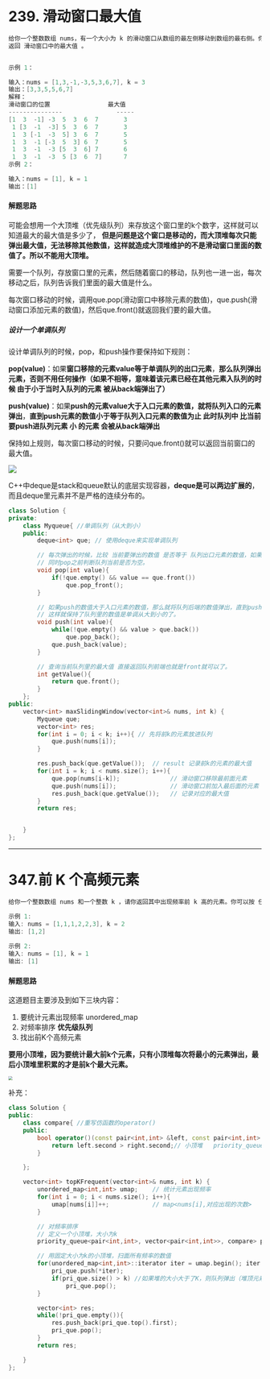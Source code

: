 # 239. 滑动窗口最大值

```c++
给你一个整数数组 nums，有一个大小为 k 的滑动窗口从数组的最左侧移动到数组的最右侧。你只可以看到在滑动窗口内的 k 个数字。滑动窗口每次只向右移动一位。
返回 滑动窗口中的最大值 。


示例 1：

输入：nums = [1,3,-1,-3,5,3,6,7], k = 3
输出：[3,3,5,5,6,7]
解释：
滑动窗口的位置                最大值
---------------               -----
[1  3  -1] -3  5  3  6  7       3
 1 [3  -1  -3] 5  3  6  7       3
 1  3 [-1  -3  5] 3  6  7       5
 1  3  -1 [-3  5  3] 6  7       5
 1  3  -1  -3 [5  3  6] 7       6
 1  3  -1  -3  5 [3  6  7]      7
示例 2：

输入：nums = [1], k = 1
输出：[1]
```

#### 解题思路

可能会想用一个大顶堆（优先级队列）来存放这个窗口里的k个数字，这样就可以知道最大的最大值是多少了， **但是问题是这个窗口是移动的，而大顶堆每次只能弹出最大值，无法移除其他数值，这样就造成大顶堆维护的不是滑动窗口里面的数值了。所以不能用大顶堆。**

需要一个队列，存放窗口里的元素，然后随着窗口的移动，队列也一进一出，每次移动之后，队列告诉我们里面的最大值是什么。

每次窗口移动的时候，调用que.pop(滑动窗口中移除元素的数值)，que.push(滑动窗口添加元素的数值)，然后que.front()就返回我们要的最大值。

##### 设计一个单调队列

设计单调队列的时候，pop，和push操作要保持如下规则：

**pop(value)**：如果**窗口移除的元素value等于单调队列的出口元素**，**那么队列弹出元素，否则不用任何操作（如果不相等，意味着该元素已经在其他元素入队列的时候 由于小于当时入队列的元素 被从back端弹出了）**

**push(value)**：如果**push的元素value大于入口元素的数值，就将队列入口的元素弹出**，**直到push元素的数值小于等于队列入口元素的数值为止    此时队列中 比当前要push进队列元素 小 的元素 会被从back端弹出**  

保持如上规则，每次窗口移动的时候，只要问que.front()就可以返回当前窗口的最大值。

![](https://code-thinking.cdn.bcebos.com/gifs/239.%E6%BB%91%E5%8A%A8%E7%AA%97%E5%8F%A3%E6%9C%80%E5%A4%A7%E5%80%BC-2.gif)

C++中deque是stack和queue默认的底层实现容器，**deque是可以两边扩展的**，而且deque里元素并不是严格的连续分布的。

```c++
class Solution {
private:
    class Myqueue{ //单调队列（从大到小）
    public:
        deque<int> que; // 使用deque来实现单调队列

        // 每次弹出的时候，比较 当前要弹出的数值 是否等于 队列出口元素的数值，如果相等 则弹出。
        // 同时pop之前判断队列当前是否为空。
        void pop(int value){
            if(!que.empty() && value == que.front())
                que.pop_front();
        }

        // 如果push的数值大于入口元素的数值，那么就将队列后端的数值弹出，直到push的数值小于等于队列入口元素的数值为止。
        // 这样就保持了队列里的数值是单调从大到小的了。
        void push(int value){
            while(!que.empty() && value > que.back())
                que.pop_back();
            que.push_back(value);
        }

        // 查询当前队列里的最大值 直接返回队列前端也就是front就可以了。
        int getValue(){
            return que.front();
        }
    };
public:
    vector<int> maxSlidingWindow(vector<int>& nums, int k) {
        Myqueue que;
        vector<int> res;
        for(int i = 0; i < k; i++){ // 先将前k的元素放进队列
            que.push(nums[i]);
        }

        res.push_back(que.getValue());  // result 记录前k的元素的最大值
        for(int i = k; i < nums.size(); i++){
            que.pop(nums[i-k]);              // 滑动窗口移除最前面元素
            que.push(nums[i]);               // 滑动窗口前加入最后面的元素
            res.push_back(que.getValue());   // 记录对应的最大值
        }
        return res;


    }
};
```



------

# 347.前 K 个高频元素

```c++
给你一个整数数组 nums 和一个整数 k ，请你返回其中出现频率前 k 高的元素。你可以按 任意顺序 返回答案。

示例 1:
输入: nums = [1,1,1,2,2,3], k = 2
输出: [1,2]
    
示例 2:
输入: nums = [1], k = 1
输出: [1]
```

#### 解题思路

这道题目主要涉及到如下三块内容：

1. 要统计元素出现频率    unordered_map
2. 对频率排序                    **优先级队列**
3. 找出前K个高频元素



**要用小顶堆，因为要统计最大前k个元素，只有小顶堆每次将最小的元素弹出，最后小顶堆里积累的才是前k个最大元素。**

<img src="https://code-thinking.cdn.bcebos.com/pics/347.%E5%89%8DK%E4%B8%AA%E9%AB%98%E9%A2%91%E5%85%83%E7%B4%A0.jpg" style="zoom:50%;" />

补充：

[C++_优先级队列(priority_queue) &仿函数]: (https://blog.csdn.net/weixin_45313447/article/details/115804101)

```cpp
class Solution {
public:
    class compare{ //重写仿函数的operator()
    public:
        bool operator()(const pair<int,int> &left, const pair<int,int> &right){
            return left.second > right.second;// 小顶堆   priority_queue底层实现可能是 队首元素（堆顶）在右边（后方）
        }

    };

    vector<int> topKFrequent(vector<int>& nums, int k) {
        unordered_map<int,int> umap;    // 统计元素出现频率
        for(int i = 0; i < nums.size(); i++){
            umap[nums[i]]++;            // map<nums[i],对应出现的次数>
        }

        // 对频率排序
        // 定义一个小顶堆，大小为k
        priority_queue<pair<int,int>, vector<pair<int,int>>, compare> pri_que;

        // 用固定大小为k的小顶堆，扫面所有频率的数值
        for(unordered_map<int,int>::iterator iter = umap.begin(); iter != umap.end(); iter++){
            pri_que.push(*iter);
            if(pri_que.size() > k) //如果堆的大小大于了K，则队列弹出（堆顶元素 最小的），保证堆的大小一直为k
                pri_que.pop();
        }

        vector<int> res;
        while(!pri_que.empty()){
            res.push_back(pri_que.top().first);
            pri_que.pop();
        }
        return res;

    }
};
```

